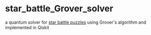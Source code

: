 # star_battle_Grover_solver
a quantum solver for [star battle puzzles](https://www.puzzle-star-battle.com/) using Grover's algorithm and implemented in Qiskit
